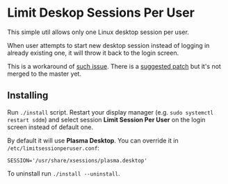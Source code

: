Limit Deskop Sessions Per User
==============================

This simple util allows only one Linux desktop session per user.

When user attempts to start new desktop session instead of logging in already existing one, it will throw it back to the login screen.

This is a workaround of [such issue](https://github.com/sddm/sddm/issues/447). There is a [suggested patch](https://github.com/sddm/sddm/pull/730) but it's not merged to the master yet.

Installing
----------

Run `./install` script. Restart your display manager (e.g. `sudo systemctl restart sddm`) and select session **Limit Session Per User** on the login screen instead of default one.

By default it will use **Plasma Desktop**. You can override it in `/etc/limitsessionperuser.conf`:

    SESSION='/usr/share/xsessions/plasma.desktop'

To uninstall run `./install --uninstall`.
